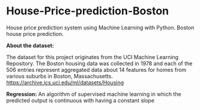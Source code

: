 # House-Price-prediction-Boston
House price prediction system using Machine Learning with Python. Boston house price prediction.

**About the dataset:** 

The dataset for this project originates from the UCI Machine Learning Repository. The Boston housing data was collected in 1978 and each of the 506 entries represent aggregated data about 14 features for homes from various suburbs in Boston, Massachusetts.
https://archive.ics.uci.edu/ml/datasets/Housing

**Regression:** An algorithm of supervised machine learning in which the predicted output is continuous with having a constant slope
